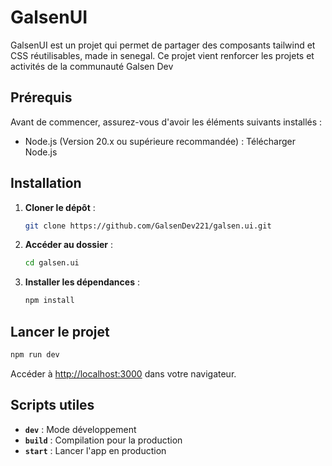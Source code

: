 # GalsenUI

GalsenUI est un projet qui permet de partager des composants tailwind et CSS réutilisables, made in senegal. 
Ce projet vient renforcer les projets et activités de la communauté Galsen Dev

## Prérequis
Avant de commencer, assurez-vous d'avoir les éléments suivants installés :
- Node.js (Version 20.x ou supérieure recommandée) : Télécharger Node.js

## Installation

1. **Cloner le dépôt** :

   ```bash
   git clone https://github.com/GalsenDev221/galsen.ui.git
   ```

2. **Accéder au dossier** :

   ```bash
   cd galsen.ui
   ```

3. **Installer les dépendances** :

   ```bash
   npm install
   ```

## Lancer le projet

```bash
npm run dev
```

Accéder à [http://localhost:3000](http://localhost:3000) dans votre navigateur.

## Scripts utiles

- **`dev`** : Mode développement
- **`build`** : Compilation pour la production
- **`start`** : Lancer l'app en production

